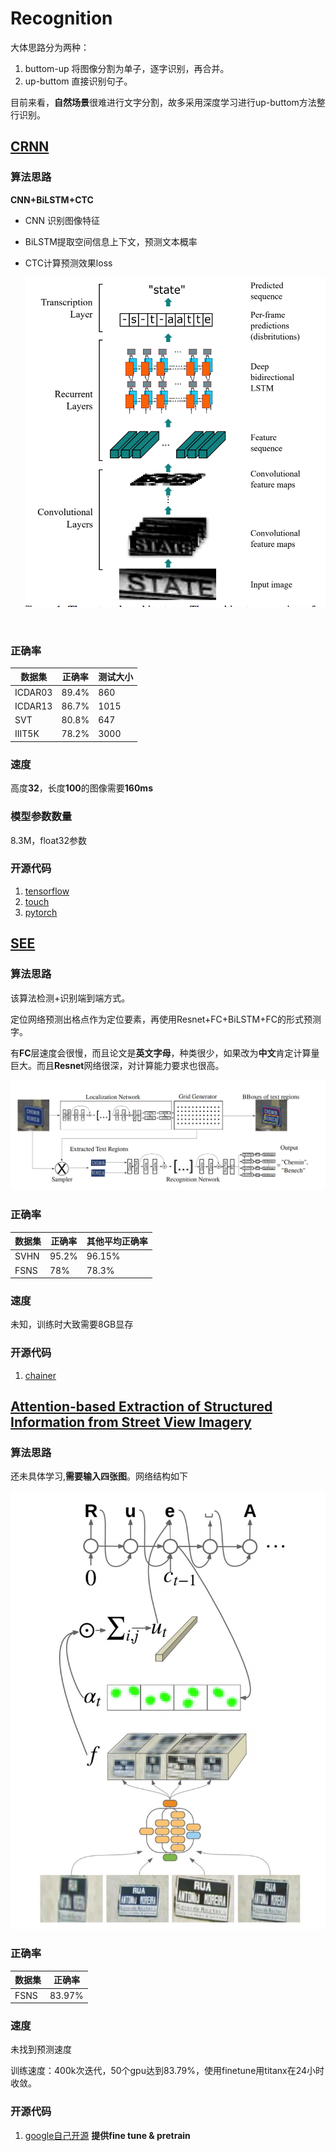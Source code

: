 # Recognition

大体思路分为两种：

1. buttom-up 将图像分割为单子，逐字识别，再合并。
2. up-buttom 直接识别句子。

目前来看，**自然场景**很难进行文字分割，故多采用深度学习进行up-buttom方法整行识别。

## [CRNN](https://arxiv.org/pdf/1507.05717.pdf)

### 算法思路

**CNN+BiLSTM+CTC**

- CNN 识别图像特征

- BiLSTM提取空间信息上下文，预测文本概率

- CTC计算预测效果loss

  ![网络结构](crnn_network.png)

  ​

### 正确率 

| 数据集     | 正确率   | 测试大小 |
| ------- | ----- | ---- |
| ICDAR03 | 89.4% | 860  |
| ICDAR13 | 86.7% | 1015 |
| SVT     | 80.8% | 647  |
| IIIT5K  | 78.2% | 3000 |

### 速度

高度**32**，长度**100**的图像需要**160ms**

### 模型参数数量

8.3M，float32参数

### 开源代码

1. [tensorflow](https://github.com/TJCVRS/CRNN_Tensorflow)
2. [touch](https://github.com/bgshih/crnn)
3. [pytorch](https://github.com/meijieru/crnn.pytorch)

## [SEE](https://arxiv.org/pdf/1712.05404)

### 算法思路

该算法检测+识别端到端方式。

定位网络预测出格点作为定位要素，再使用Resnet+FC+BiLSTM+FC的形式预测字。

有**FC**层速度会很慢，而且论文是**英文字母**，种类很少，如果改为**中文**肯定计算量巨大。而且**Resnet**网络很深，对计算能力要求也很高。

![see](see_network.png)

### 正确率

| 数据集  | 正确率   | 其他平均正确率 |
| ---- | ----- | ------- |
| SVHN | 95.2% | 96.15%  |
| FSNS | 78%   | 78.3%   |

### 速度

未知，训练时大致需要8GB显存

### 开源代码

1. [chainer](https://github.com/Bartzi/see)

## [Attention-based Extraction of Structured Information from Street View Imagery](https://arxiv.org/abs/1704.03549)

### 算法思路

还未具体学习,**需要输入四张图**。网络结构如下

![google_attention](google_attention.png)

### 正确率

| 数据集  | 正确率    |
| ---- | ------ |
| FSNS | 83.97% |

### 速度

未找到预测速度

训练速度：400k次迭代，50个gpu达到83.79%，使用finetune用titanx在24小时收敛。

### 开源代码

1. [google自己开源](https://github.com/tensorflow/models/tree/master/research/attention_ocr) **提供fine tune & pretrain**

